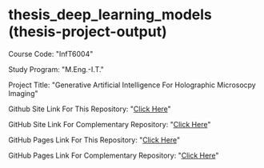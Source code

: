 # thesis_deep_learning_models (thesis-project-output)

Course Code: "InfT6004"

Study Program: "M.Eng.-I.T."

Project Title: "Generative Artificial Intelligence For Holographic Microsocpy Imaging"

Github Site Link For This Repository: "[Click Here](https://github.com/ahiyantra/thesis_deep_learning_models)"

GitHub Site Link For Complementary Repository: "[Click Here](https://github.com/ahiyantra/thesis_appendices_expanded)"

GitHub Pages Link For This Repository: "[Click Here](https://ahiyantra.github.io/thesis_deep_learning_models/)"

GitHub Pages Link For Complementary Repository: "[Click Here](https://ahiyantra.github.io/thesis_appendices_expanded/)"
